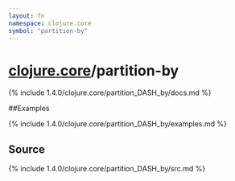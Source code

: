 ```yaml
---
layout: fn
namespace: clojure.core
symbol: "partition-by"
---
```


# [clojure.core](../)/partition-by

{% include 1.4.0/clojure.core/partition_DASH_by/docs.md %}

##Examples

{% include 1.4.0/clojure.core/partition_DASH_by/examples.md %}
## Source
{% include 1.4.0/clojure.core/partition_DASH_by/src.md %}

